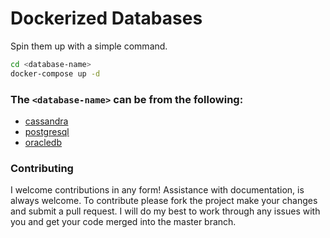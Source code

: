# Dockerized Databases

Spin them up with a simple command.

```sh
cd <database-name>
docker-compose up -d
```

### The `<database-name>` can be from the following:

- [cassandra](https://cassandra.apache.org/_/index.html)
- [postgresql](https://www.postgresql.org/)
- [oracledb](https://docs.oracle.com/cd/E11882_01/index.htm)

### Contributing

I welcome contributions in any form! Assistance with documentation, is always welcome. To contribute please fork the project make your changes and submit a pull request. I will do my best to work through any issues with you and get your code merged into the master branch.

